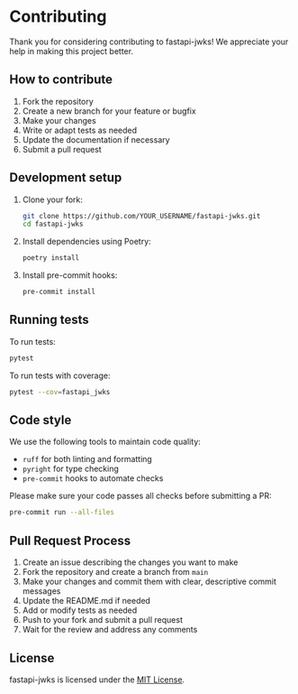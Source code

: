 # Contributing

Thank you for considering contributing to fastapi-jwks! We appreciate your help in making this project better.

## How to contribute

1. Fork the repository
2. Create a new branch for your feature or bugfix
3. Make your changes
4. Write or adapt tests as needed
5. Update the documentation if necessary
6. Submit a pull request

## Development setup

1. Clone your fork:
   ```sh
   git clone https://github.com/YOUR_USERNAME/fastapi-jwks.git
   cd fastapi-jwks
   ```

2. Install dependencies using Poetry:
   ```sh
   poetry install
   ```

3. Install pre-commit hooks:
   ```sh
   pre-commit install
   ```

## Running tests

To run tests:
```sh
pytest
```

To run tests with coverage:
```sh
pytest --cov=fastapi_jwks
```

## Code style

We use the following tools to maintain code quality:
- `ruff` for both linting and formatting
- `pyright` for type checking
- `pre-commit` hooks to automate checks

Please make sure your code passes all checks before submitting a PR:
```sh
pre-commit run --all-files
```

## Pull Request Process

1. Create an issue describing the changes you want to make
2. Fork the repository and create a branch from `main`
3. Make your changes and commit them with clear, descriptive commit messages
4. Update the README.md if needed
5. Add or modify tests as needed
6. Push to your fork and submit a pull request
7. Wait for the review and address any comments

## License

fastapi-jwks is licensed under the [MIT License](https://github.com/bakdata/fastapi-jwks/blob/main/LICENSE).

